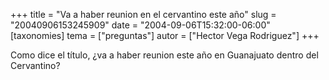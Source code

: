 +++
title = "Va a haber reunion en el cervantino este año"
slug = "20040906153245909"
date = "2004-09-06T15:32:00-06:00"
[taxonomies]
tema = ["preguntas"]
autor = ["Hector Vega Rodriguez"]
+++

Como dice el título, ¿va a haber reunion este año en Guanajuato dentro
del Cervantino?

